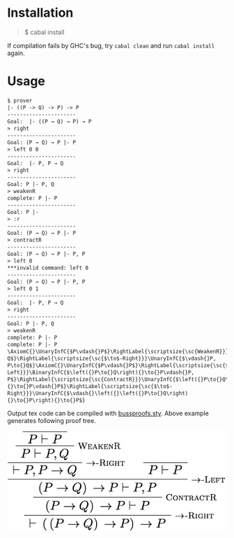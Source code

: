 # Installation
> $ cabal install

If compilation fails by GHC's bug, try `cabal clean` and run `cabal install` again.

# Usage
```
$ prover
|- ((P -> Q) -> P) -> P
----------------------
Goal:  |- ((P → Q) → P) → P
> right
----------------------
Goal: (P → Q) → P |- P
> left 0 0
----------------------
Goal:  |- P, P → Q
> right
----------------------
Goal: P |- P, Q
> weakenR
complete: P |- P
----------------------
Goal: P |- 
> :r
----------------------
Goal: (P → Q) → P |- P
> contractR
----------------------
Goal: (P → Q) → P |- P, P
> left 0 
***invalid command: left 0 
----------------------
Goal: (P → Q) → P |- P, P
> left 0 1
----------------------
Goal:  |- P, P → Q
> right
----------------------
Goal: P |- P, Q
> weakenR
complete: P |- P
complete: P |- P
\AxiomC{}\UnaryInfC{$P\vdash{}P$}\RightLabel{\scriptsize{\sc{WeakenR}}}\UnaryInfC{$P\vdash{}P, Q$}\RightLabel{\scriptsize{\sc{$\to$-Right}}}\UnaryInfC{$\vdash{}P, P\to{}Q$}\AxiomC{}\UnaryInfC{$P\vdash{}P$}\RightLabel{\scriptsize{\sc{$\to$-Left}}}\BinaryInfC{$\left({}P\to{}Q\right){}\to{}P\vdash{}P, P$}\RightLabel{\scriptsize{\sc{ContractR}}}\UnaryInfC{$\left({}P\to{}Q\right){}\to{}P\vdash{}P$}\RightLabel{\scriptsize{\sc{$\to$-Right}}}\UnaryInfC{$\vdash{}\left({}\left({}P\to{}Q\right){}\to{}P\right){}\to{}P$}
```

Output tex code can be compiled with [bussproofs.sty](http://www.math.ucsd.edu/~sbuss/ResearchWeb/bussproofs/index.html).
Above example generates following proof tree.

![](proof-tree.jpg)

